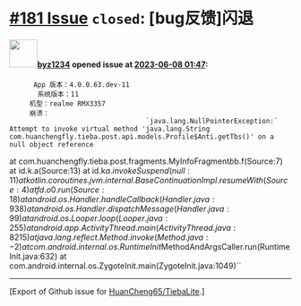 # [\#181 Issue](https://github.com/HuanCheng65/TiebaLite/issues/181) `closed`: [bug反馈]闪退

#### <img src="https://avatars.githubusercontent.com/u/123217712?v=4" width="50">[byz1234](https://github.com/byz1234) opened issue at [2023-06-08 01:47](https://github.com/HuanCheng65/TiebaLite/issues/181):

          App 版本：4.0.0.63.dev-11
           系统版本：11
         机型：realme RMX3357
         崩溃：
                                      `java.lang.NullPointerException:` Attempt to invoke virtual method 'java.lang.String com.huanchengfly.tieba.post.api.models.Profile$Anti.getTbs()' on a null object reference
at com.huanchengfly.tieba.post.fragments.MyInfoFragment$b$b.f(Source:7)
at id.k.a(Source:13)
at id.k$a.invokeSuspend(null:11)
at kotlin.coroutines.jvm.internal.BaseContinuationImpl.resumeWith(Source:4)
at fd.o0.run(Source:18)
at android.os.Handler.handleCallback(Handler.java:938)
at android.os.Handler.dispatchMessage(Handler.java:99)
at android.os.Looper.loop(Looper.java:255)
at android.app.ActivityThread.main(ActivityThread.java:8215)
at java.lang.reflect.Method.invoke(Method.java:-2)
at com.android.internal.os.RuntimeInit$MethodAndArgsCaller.run(RuntimeInit.java:632)
at com.android.internal.os.ZygoteInit.main(ZygoteInit.java:1049)``




-------------------------------------------------------------------------------



[Export of Github issue for [HuanCheng65/TiebaLite](https://github.com/HuanCheng65/TiebaLite).]
